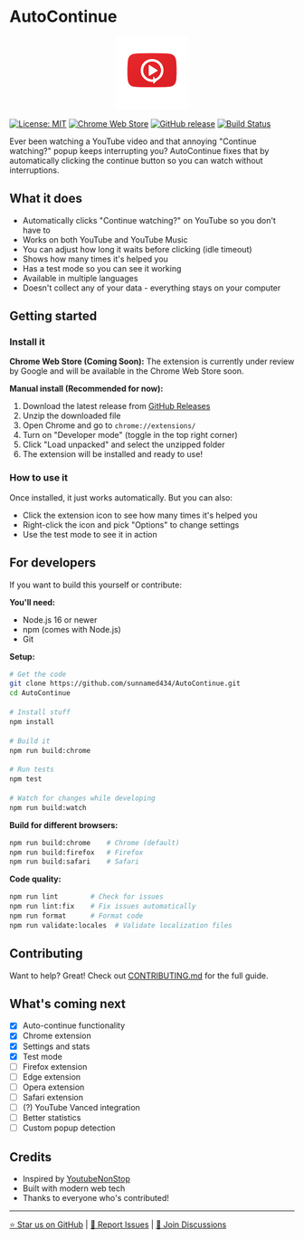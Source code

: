 # AutoContinue

<div align="center">
  <img src="images/icon128.png" alt="AutoContinue Logo" width="128" height="128">
</div>

[![License: MIT](https://img.shields.io/badge/License-MIT-yellow.svg)](https://opensource.org/licenses/MIT)
[![Chrome Web Store](https://img.shields.io/badge/Chrome%20Web%20Store-Under%20Review-orange)](https://chrome.google.com/webstore/detail/autocontinue)
[![GitHub release](https://img.shields.io/github/release/sunnamed434/AutoContinue.svg)](https://github.com/sunnamed434/AutoContinue/releases)
[![Build Status](https://github.com/sunnamed434/AutoContinue/workflows/CI%2FCD/badge.svg)](https://github.com/sunnamed434/AutoContinue/actions)

Ever been watching a YouTube video and that annoying "Continue watching?" popup keeps interrupting you? AutoContinue fixes that by automatically clicking the continue button so you can watch without interruptions.

## What it does

- Automatically clicks "Continue watching?" on YouTube so you don't have to
- Works on both YouTube and YouTube Music
- You can adjust how long it waits before clicking (idle timeout)
- Shows how many times it's helped you
- Has a test mode so you can see it working
- Available in multiple languages
- Doesn't collect any of your data - everything stays on your computer

## Getting started

### Install it

**Chrome Web Store (Coming Soon):**
The extension is currently under review by Google and will be available in the Chrome Web Store soon.

**Manual install (Recommended for now):**
1. Download the latest release from [GitHub Releases](https://github.com/sunnamed434/AutoContinue/releases)
2. Unzip the downloaded file
3. Open Chrome and go to `chrome://extensions/`
4. Turn on "Developer mode" (toggle in the top right corner)
5. Click "Load unpacked" and select the unzipped folder
6. The extension will be installed and ready to use!

### How to use it

Once installed, it just works automatically. But you can also:
- Click the extension icon to see how many times it's helped you
- Right-click the icon and pick "Options" to change settings
- Use the test mode to see it in action

## For developers

If you want to build this yourself or contribute:

**You'll need:**
- Node.js 16 or newer
- npm (comes with Node.js)
- Git

**Setup:**
```bash
# Get the code
git clone https://github.com/sunnamed434/AutoContinue.git
cd AutoContinue

# Install stuff
npm install

# Build it
npm run build:chrome

# Run tests
npm test

# Watch for changes while developing
npm run build:watch
```

**Build for different browsers:**
```bash
npm run build:chrome    # Chrome (default)
npm run build:firefox   # Firefox
npm run build:safari    # Safari
```

**Code quality:**
```bash
npm run lint        # Check for issues
npm run lint:fix    # Fix issues automatically
npm run format      # Format code
npm run validate:locales  # Validate localization files
```

## Contributing

Want to help? Great! Check out [CONTRIBUTING.md](CONTRIBUTING.md) for the full guide.

## What's coming next

- [x] Auto-continue functionality
- [x] Chrome extension
- [x] Settings and stats
- [x] Test mode
- [ ] Firefox extension
- [ ] Edge extension
- [ ] Opera extension
- [ ] Safari extension
- [ ] (?) YouTube Vanced integration
- [ ] Better statistics
- [ ] Custom popup detection

## Credits

- Inspired by [YoutubeNonStop](https://github.com/lawfx/YoutubeNonStop)
- Built with modern web tech
- Thanks to everyone who's contributed!

---

[⭐ Star us on GitHub](https://github.com/sunnamed434/AutoContinue) | [🐛 Report Issues](https://github.com/sunnamed434/AutoContinue/issues) | [💬 Join Discussions](https://github.com/sunnamed434/AutoContinue/discussions)